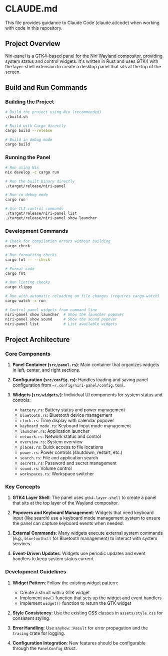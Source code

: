 # CLAUDE.md

This file provides guidance to Claude Code (claude.ai/code) when working with code in this repository.

## Project Overview

Niri-panel is a GTK4-based panel for the Niri Wayland compositor, providing system status and control widgets. It's written in Rust and uses GTK4 with the layer-shell extension to create a desktop panel that sits at the top of the screen.

## Build and Run Commands

### Building the Project

```bash
# Build the project using Nix (recommended)
./build.sh

# Build with Cargo directly
cargo build --release

# Build in debug mode
cargo build
```

### Running the Panel

```bash
# Run using Nix
nix develop -c cargo run

# Run the built binary directly
./target/release/niri-panel

# Run in debug mode
cargo run

# Use CLI control commands
./target/release/niri-panel list
./target/release/niri-panel show launcher
```

### Development Commands

```bash
# Check for compilation errors without building
cargo check

# Run formatting checks
cargo fmt -- --check

# Format code
cargo fmt

# Run linting checks
cargo clippy

# Run with automatic reloading on file changes (requires cargo-watch)
cargo watch -x run

# Control panel widgets from command line
niri-panel show launcher  # Show the launcher popover
niri-panel show sound     # Show the sound popover
niri-panel list           # List available widgets
```

## Project Architecture

### Core Components

1. **Panel Container (`src/panel.rs`)**: Main container that organizes widgets in left, center, and right sections.

2. **Configuration (`src/config.rs`)**: Handles loading and saving panel configuration from `~/.config/niri-panel/config.toml`.

3. **Widgets (`src/widgets/`)**: Individual UI components for system status and controls:
   - `battery.rs`: Battery status and power management
   - `bluetooth.rs`: Bluetooth device management
   - `clock.rs`: Time display with calendar popover
   - `keyboard_mode.rs`: Keyboard input mode management
   - `launcher.rs`: Application launcher
   - `network.rs`: Network status and control
   - `overview.rs`: System overview
   - `places.rs`: Quick access to file locations
   - `power.rs`: Power controls (shutdown, restart, etc.)
   - `search.rs`: File and application search
   - `secrets.rs`: Password and secret management
   - `sound.rs`: Volume control
   - `workspaces.rs`: Workspace switcher

### Key Concepts

1. **GTK4 Layer Shell**: The panel uses `gtk4-layer-shell` to create a panel that sits at the top layer of the Wayland compositor.

2. **Popovers and Keyboard Management**: Widgets that need keyboard input (like search) use a keyboard mode management system to ensure the panel can capture keyboard events when needed.

3. **External Commands**: Many widgets execute external system commands (e.g., `bluetoothctl` for Bluetooth management) to interact with system services.

4. **Event-Driven Updates**: Widgets use periodic updates and event handlers to keep system status current.

### Development Guidelines

1. **Widget Pattern**: Follow the existing widget pattern:
   - Create a struct with a GTK widget
   - Implement `new()` function that sets up the widget and event handlers
   - Implement `widget()` function to return the GTK widget

2. **Style Consistency**: Use the existing CSS classes in `assets/style.css` for consistent styling.

3. **Error Handling**: Use `anyhow::Result` for error propagation and the `tracing` crate for logging.

4. **Configuration Integration**: New features should be configurable through the `PanelConfig` struct.